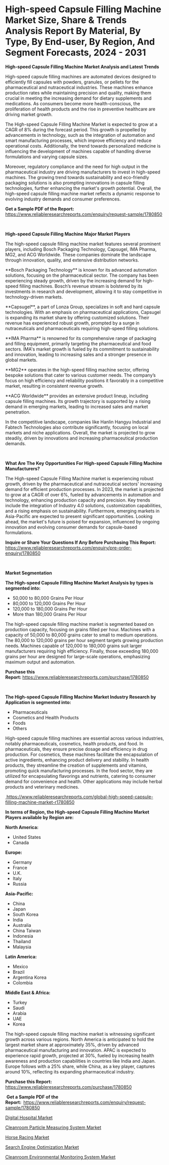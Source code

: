 <p><h1>High-speed Capsule Filling Machine Market Size, Share & Trends Analysis Report By Material, By Type, By End-user, By Region, And Segment Forecasts, 2024 - 2031</h1></p><p><strong>High-speed Capsule Filling Machine Market Analysis and Latest Trends</strong></p>
<p><p>High-speed capsule filling machines are automated devices designed to efficiently fill capsules with powders, granules, or pellets for the pharmaceutical and nutraceutical industries. These machines enhance production rates while maintaining precision and quality, making them crucial in meeting the increasing demand for dietary supplements and medications. As consumers become more health-conscious, the proliferation of health products and the rise in preventive healthcare are driving market growth.</p><p>The High-speed Capsule Filling Machine Market is expected to grow at a CAGR of 8% during the forecast period. This growth is propelled by advancements in technology, such as the integration of automation and smart manufacturing processes, which improve efficiency and reduce operational costs. Additionally, the trend towards personalized medicine is influencing the development of machines capable of handling diverse formulations and varying capsule sizes. </p><p>Moreover, regulatory compliance and the need for high output in the pharmaceutical industry are driving manufacturers to invest in high-speed machines. The growing trend towards sustainability and eco-friendly packaging solutions is also prompting innovations in capsule filling technologies, further enhancing the market's growth potential. Overall, the high-speed capsule filling machine market reflects a dynamic response to evolving industry demands and consumer preferences.</p></p>
<p><strong>Get a Sample PDF of the Report:&nbsp;</strong> <a href="https://www.reliableresearchreports.com/enquiry/request-sample/1780850?utm_campaign=13&utm_medium=2&utm_source=Github&utm_content=ia&utm_term=20122024&utm_id=high-speed-capsule-filling-machine">https://www.reliableresearchreports.com/enquiry/request-sample/1780850</a></p>
<p>&nbsp;</p>
<p><strong>High-speed Capsule Filling Machine Major Market Players</strong></p>
<p><p>The high-speed capsule filling machine market features several prominent players, including Bosch Packaging Technology, Capsugel, IMA Pharma, MG2, and ACG Worldwide. These companies dominate the landscape through innovation, quality, and extensive distribution networks.</p><p>**Bosch Packaging Technology** is known for its advanced automation solutions, focusing on the pharmaceutical sector. The company has been experiencing steady growth, driven by the increasing demand for high-speed filling machines. Bosch’s revenue stream is bolstered by its investments in research and development, allowing it to stay competitive in technology-driven markets.</p><p>**Capsugel**, a part of Lonza Group, specializes in soft and hard capsule technologies. With an emphasis on pharmaceutical applications, Capsugel is expanding its market share by offering customized solutions. Their revenue has experienced robust growth, prompted by a surge in nutraceuticals and pharmaceuticals requiring high-speed filling solutions.</p><p>**IMA Pharma** is renowned for its comprehensive range of packaging and filling equipment, primarily targeting the pharmaceutical and food sectors. IMA's market growth is fueled by its commitment to sustainability and innovation, leading to increasing sales and a stronger presence in global markets.</p><p>**MG2** operates in the high-speed filling machine sector, offering bespoke solutions that cater to various customer needs. The company’s focus on high efficiency and reliability positions it favorably in a competitive market, resulting in consistent revenue growth.</p><p>**ACG Worldwide** provides an extensive product lineup, including capsule filling machines. Its growth trajectory is supported by a rising demand in emerging markets, leading to increased sales and market penetration.</p><p>In the competitive landscape, companies like Hanlin Hangyu Industrial and Fabtech Technologies also contribute significantly, focusing on local markets and niche applications. Overall, the market is projected to grow steadily, driven by innovations and increasing pharmaceutical production demands.</p></p>
<p>&nbsp;</p>
<p><strong>What Are The Key Opportunities For High-speed Capsule Filling Machine Manufacturers?</strong></p>
<p><p>The High-speed Capsule Filling Machine market is experiencing robust growth, driven by the pharmaceutical and nutraceutical sectors' increasing demand for efficient production processes. In 2023, the market is projected to grow at a CAGR of over 6%, fueled by advancements in automation and technology, enhancing production capacity and precision. Key trends include the integration of Industry 4.0 solutions, customization capabilities, and a rising emphasis on sustainability. Furthermore, emerging markets in Asia-Pacific are expected to present significant opportunities. Looking ahead, the market's future is poised for expansion, influenced by ongoing innovation and evolving consumer demands for capsule-based formulations.</p></p>
<p><strong>Inquire or Share Your Questions If Any Before Purchasing This Report:</strong> <a href="https://www.reliableresearchreports.com/enquiry/pre-order-enquiry/1780850?utm_campaign=13&utm_medium=2&utm_source=Github&utm_content=ia&utm_term=20122024&utm_id=high-speed-capsule-filling-machine">https://www.reliableresearchreports.com/enquiry/pre-order-enquiry/1780850</a></p>
<p>&nbsp;</p>
<p><strong>Market Segmentation</strong></p>
<p><strong>The High-speed Capsule Filling Machine Market Analysis by types is segmented into:</strong></p>
<p><ul><li>50,000 to 80,000 Grains Per Hour</li><li>80,000 to 120,000 Grains Per Hour</li><li>120,000 to 180,000 Grains Per Hour</li><li>More than 180,000 Grains Per Hour</li></ul></p>
<p><p>The high-speed capsule filling machine market is segmented based on production capacity, focusing on grains filled per hour. Machines with a capacity of 50,000 to 80,000 grains cater to small to medium operations. The 80,000 to 120,000 grains per hour segment targets growing production needs. Machines capable of 120,000 to 180,000 grains suit larger manufacturers requiring high efficiency. Finally, those exceeding 180,000 grains per hour are designed for large-scale operations, emphasizing maximum output and automation.</p></p>
<p><strong>Purchase this Report:&nbsp;</strong><a href="https://www.reliableresearchreports.com/purchase/1780850?utm_campaign=13&utm_medium=2&utm_source=Github&utm_content=ia&utm_term=20122024&utm_id=high-speed-capsule-filling-machine">https://www.reliableresearchreports.com/purchase/1780850</a></p>
<p>&nbsp;</p>
<p><strong>The High-speed Capsule Filling Machine Market Industry Research by Application is segmented into:</strong></p>
<p><ul><li>Pharmaceuticals</li><li>Cosmetics and Health Products</li><li>Foods</li><li>Others</li></ul></p>
<p><p>High-speed capsule filling machines are essential across various industries, notably pharmaceuticals, cosmetics, health products, and food. In pharmaceuticals, they ensure precise dosage and efficiency in drug production. For cosmetics, these machines facilitate the encapsulation of active ingredients, enhancing product delivery and stability. In health products, they streamline the creation of supplements and vitamins, promoting quick manufacturing processes. In the food sector, they are utilized for encapsulating flavorings and nutrients, catering to consumer demand for convenience and health. Other applications may include herbal products and veterinary medicines.</p></p>
<p><a href="https://www.reliableresearchreports.com/global-high-speed-capsule-filling-machine-market-r1780850?utm_campaign=13&utm_medium=2&utm_source=Github&utm_content=ia&utm_term=20122024&utm_id=high-speed-capsule-filling-machine">&nbsp;https://www.reliableresearchreports.com/global-high-speed-capsule-filling-machine-market-r1780850</a></p>
<p><strong>In terms of Region, the High-speed Capsule Filling Machine Market Players available by Region are:</strong></p>
<p>
    <p> <strong> North America: </strong>
        <ul>
            <li>United States</li>
            <li>Canada</li>
        </ul>
        </p> 
    <p> <strong> Europe: </strong>
        <ul>
            <li>Germany</li>
            <li>France</li>
            <li>U.K.</li>
            <li>Italy</li>
            <li>Russia</li>
        </ul>
        </p> 
    <p> <strong> Asia-Pacific: </strong>
        <ul>
            <li>China</li>
            <li>Japan</li>
            <li>South Korea</li>
            <li>India</li>
            <li>Australia</li>
            <li>China Taiwan</li>
            <li>Indonesia</li>
            <li>Thailand</li>
            <li>Malaysia</li>
        </ul>
        </p> 
    <p> <strong> Latin America: </strong>
        <ul>
            <li>Mexico</li>
            <li>Brazil</li>
            <li>Argentina Korea</li>
            <li>Colombia</li>
        </ul>
        </p> 
    <p> <strong> Middle East & Africa: </strong>
        <ul>
            <li>Turkey</li>
            <li>Saudi</li>
            <li>Arabia</li>
            <li>UAE</li>
            <li>Korea</li>
        </ul>
    </p>
    </p>
<p><p>The high-speed capsule filling machine market is witnessing significant growth across various regions. North America is anticipated to hold the largest market share at approximately 35%, driven by advanced pharmaceutical manufacturing and innovation. APAC is expected to experience rapid growth, projected at 30%, fueled by increasing health awareness and production capabilities in countries like India and Japan. Europe follows with a 25% share, while China, as a key player, captures around 10%, reflecting its expanding pharmaceutical industry.</p></p>
<p><strong>Purchase this Report: </strong><a href="https://www.reliableresearchreports.com/purchase/1780850?utm_campaign=13&utm_medium=2&utm_source=Github&utm_content=ia&utm_term=20122024&utm_id=high-speed-capsule-filling-machine">https://www.reliableresearchreports.com/purchase/1780850</a></p>
<p>&nbsp;<strong>Get a Sample PDF of the Report:&nbsp;&nbsp;</strong><a href="https://www.reliableresearchreports.com/enquiry/request-sample/1780850?utm_campaign=13&utm_medium=2&utm_source=Github&utm_content=ia&utm_term=20122024&utm_id=high-speed-capsule-filling-machine">https://www.reliableresearchreports.com/enquiry/request-sample/1780850</a></p>
<p><strong></strong></p>
<p><p><a href="https://www.linkedin.com/pulse/market-size-scope-digital-hospital-forecasted-growth-cagr-csopf?utm_campaign=13&utm_medium=2&utm_source=Github&utm_content=ia&utm_term=20122024&utm_id=high-speed-capsule-filling-machine">Digital Hospital Market</a></p><p><a href="https://github.com/MariaWashington76/Market-Research-Report-List-1/blob/main/cleanroom-particle-measuring-system-market.md?utm_campaign=13&utm_medium=2&utm_source=Github&utm_content=ia&utm_term=20122024&utm_id=high-speed-capsule-filling-machine">Cleanroom Particle Measuring System Market</a></p><p><a href="https://www.linkedin.com/pulse/market-dynamics-horse-racing-industry-forecast-trends-opportunities-ls8qf?utm_campaign=13&utm_medium=2&utm_source=Github&utm_content=ia&utm_term=20122024&utm_id=high-speed-capsule-filling-machine">Horse Racing Market</a></p><p><a href="https://www.linkedin.com/pulse/global-search-engine-optimization-market-exploring-share-swqrf?utm_campaign=13&utm_medium=2&utm_source=Github&utm_content=ia&utm_term=20122024&utm_id=high-speed-capsule-filling-machine">Search Engine Optimization Market</a></p><p><a href="https://github.com/rosamariarocque98/Market-Research-Report-List-1/blob/main/cleanroom-environmental-monitoring-system-market.md?utm_campaign=13&utm_medium=2&utm_source=Github&utm_content=ia&utm_term=20122024&utm_id=high-speed-capsule-filling-machine">Cleanroom Environmental Monitoring System Market</a></p></p>